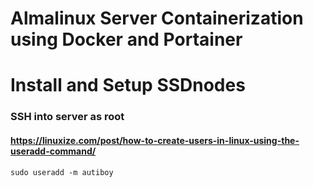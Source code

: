 # Almalinux Server Containerization using Docker and Portainer

# Install and Setup SSDnodes

### SSH into server as root

#### https://linuxize.com/post/how-to-create-users-in-linux-using-the-useradd-command/
```sudo useradd -m autiboy```

